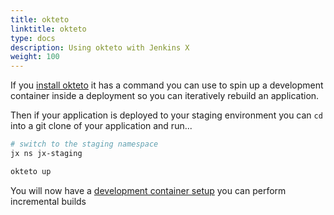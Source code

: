 ```yaml
---
title: okteto
linktitle: okteto
type: docs
description: Using okteto with Jenkins X
weight: 100
---
```


If you [install okteto](https://okteto.com/docs/getting-started/installation/index.html) it has a command you can use to spin up a development container inside a deployment so you can iteratively rebuild an application.

Then if your application is deployed to your staging environment you can `cd` into a git clone of your application and run...

```bash
# switch to the staging namespace
jx ns jx-staging

okteto up
```

You will now have a [development container setup](https://okteto.com/docs/getting-started#step-4-activate-your-development-container) you can perform incremental builds
